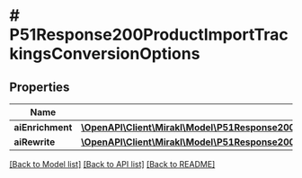 # # P51Response200ProductImportTrackingsConversionOptions

## Properties

Name | Type | Description | Notes
------------ | ------------- | ------------- | -------------
**aiEnrichment** | [**\OpenAPI\Client\Mirakl\Model\P51Response200ProductImportTrackingsConversionOptionsAiEnrichment**](P51Response200ProductImportTrackingsConversionOptionsAiEnrichment.md) |  | [optional]
**aiRewrite** | [**\OpenAPI\Client\Mirakl\Model\P51Response200ProductImportTrackingsConversionOptionsAiRewrite**](P51Response200ProductImportTrackingsConversionOptionsAiRewrite.md) |  | [optional]

[[Back to Model list]](../../README.md#models) [[Back to API list]](../../README.md#endpoints) [[Back to README]](../../README.md)

